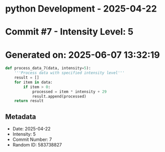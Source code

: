 ﻿# python Development - 2025-04-22
# Commit #7 - Intensity Level: 5
# Generated on: 2025-06-07 13:32:19
```python
def process_data_7(data, intensity=5):
    '''Process data with specified intensity level'''
    result = []
    for item in data:
        if item > 0:
            processed = item * intensity + 29
            result.append(processed)
    return result
```
## Metadata
- Date: 2025-04-22
- Intensity: 5
- Commit Number: 7
- Random ID: 583738827
